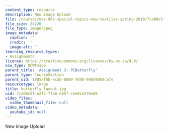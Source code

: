 ```yaml
---
content_type: resource
description: New image Upload
file: /courses/mas-962-special-topics-new-textiles-spring-2010/7ca08c5fa2fc7fa6e85fcee9ce276a68_butterfly_layout.jpg
file_size: 28220
file_type: image/jpeg
image_metadata:
  caption: ''
  credit: ''
  image-alt: ''
learning_resource_types:
- Assignments
license: https://creativecommons.org/licenses/by-nc-sa/4.0/
ocw_type: OCWImage
parent_title: 'Assignment 3: PCButterfly'
parent_type: CourseSection
parent_uid: 1805af5b-ecab-6b00-7d48-946d9bb9cafe
resourcetype: Image
title: butterfly_layout.jpg
uid: 7ca08c5f-a2fc-7fa6-e85f-cee9ce276a68
video_files:
  video_thumbnail_file: null
video_metadata:
  youtube_id: null
---
```

New image Upload